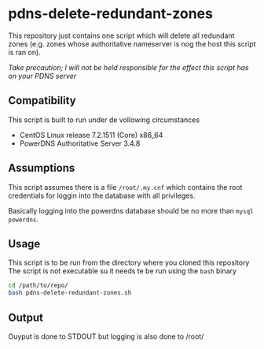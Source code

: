# pdns-delete-redundant-zones

This repository just contains one script which will delete all redundant zones (e.g. zones whose authoritative nameserver is nog the host this script is ran on).

*Take precaution; I will not be held responsible for the effect this script has on your PDNS server*

## Compatibility
This script is built to run under de vollowing circumstances

* CentOS Linux release 7.2.1511 (Core) x86_64
* PowerDNS Authoritative Server 3.4.8

## Assumptions
This script assumes there is a file ```/root/.my.cnf``` which contains the root credentials for loggin into the database with all privileges.

Basically logging into the powerdns database should be no more than ```mysql powerdns```.

## Usage

This script is to be run from the directory where you cloned this repository
The script is not executable su it needs te be run using the ```bash``` binary

```bash
cd /path/to/repo/
bash pdns-delete-redundant-zones.sh
```

## Output
Ouyput is done to STDOUT but logging is also done to /root/
